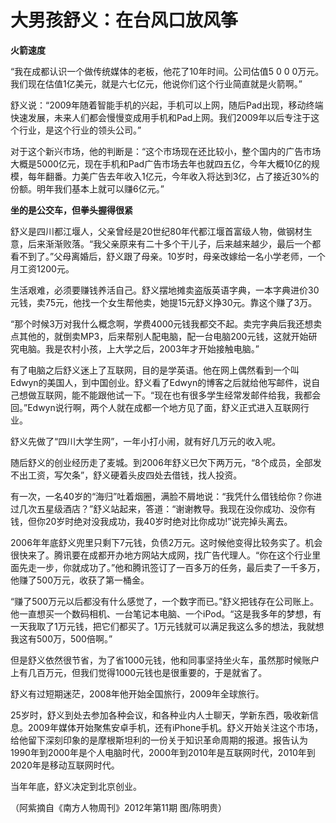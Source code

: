 # 大男孩舒义：在台风口放风筝

**火箭速度**

“我在成都认识一个做传统媒体的老板，他花了10年时间。公司估值5 0 0 0万元。我们现在估值1亿美元，就是六七亿元，他说你们这个行业简直就是火箭啊。” 

舒义说：“2009年随着智能手机的兴起，手机可以上网，随后Pad出现，移动终端快速发展，未来人们都会慢慢变成用手机和Pad上网。我们2009年以后专注于这个行业，是这个行业的领头公司。” 

对于这个新兴市场，他的判断是：“这个市场现在还比较小，整个国内的广告市场大概是5000亿元，现在手机和Pad广告市场去年也就四五亿，今年大概10亿的规模，每年翻番。力美广告去年收入1亿元，今年收入将达到3亿，占了接近30%的份额。明年我们基本上就可以赚6亿元。” 

**坐的是公交车，但拳头握得很紧**

舒义是四川都江堰人，父亲曾经是20世纪80年代都江堰首富级人物，做钢材生意，后来渐渐败落。“我父亲原来有二十多个干儿子，后来越来越少，最后一个都看不到了。”父母离婚后，舒义跟了母亲。10岁时，母亲改嫁给一名小学老师，一个月工资1200元。 

生活艰难，必须要赚钱养活自己。舒义摆地摊卖盗版英语字典，一本字典进价30元钱，卖75元，他找一个女生帮他卖，她提15元舒义挣30元。靠这个赚了3万。 

“那个时候3万对我什么概念啊，学费4000元钱我都交不起。卖完字典后我还想卖点其他的，就倒卖MP3，后来帮别人配电脑，配一台电脑200元钱，这就开始研究电脑。我是农村小孩，上大学之后，2003年才开始接触电脑。” 

有了电脑之后舒义迷上了互联网，目的是学英语。他在网上偶然看到一个叫Edwyn的美国人，到中国创业。舒义看了Edwyn的博客之后就给他写邮件，说自己想做互联网，能不能跟他试一下。“现在也有很多学生经常发邮件给我，我都会回。”Edwyn说行啊，两个人就在成都一个地方见了面，舒义正式进入互联网行业。 

舒义先做了“四川大学生网”，一年小打小闹，就有好几万元的收入呢。 

随后舒义的创业经历走了麦城。到2006年舒义已欠下两万元，“8个成员，全部发不出工资，写欠条”，舒义硬着头皮四处去借钱，找人投资。 

有一次，一名40岁的“海归”吐着烟圈，满脸不屑地说：“我凭什么借钱给你？你进过几次五星级酒店？”舒义站起来，答道：“谢谢教导。我现在没你成功、没你有钱，但你20岁时绝对没我成功，我40岁时绝对比你成功!”说完掉头离去。 

2006年年底舒义兜里只剩下7元钱，负债2万元。这时候他变得比较务实了。机会很快来了。腾讯要在成都开办地方网站大成网，找广告代理人。“你在这个行业里面先走一步，你就成功了。”他和腾讯签订了一百多万的任务，最后卖了一千多万，他赚了500万元，收获了第一桶金。 

“赚了500万元以后都没有什么感觉了，一个数字而已。”舒义把钱存在公司账上。他一直想买一个数码相机、一台笔记本电脑、一个iPod。“这是我多年的梦想，有一天我取了1万元钱，把它们都买了。1万元钱就可以满足我这么多的想法，我就想我这有500万，500倍啊。” 

但是舒义依然很节省，为了省1000元钱，他和同事坚持坐火车，虽然那时候账户上有几百万元，但我们觉得1000元钱也是很重要的，于是就省了。 

舒义有过短期迷茫，2008年他开始全国旅行，2009年全球旅行。 

25岁时，舒义到处去参加各种会议，和各种业内人士聊天，学新东西，吸收新信息。2009年媒体开始聚焦安卓手机，还有iPhone手机。舒义开始关注这个市场，给他留下深刻印象的是摩根斯坦利的一份关于知识革命周期的报道。报告认为1990年到2000年是个人电脑时代，2000年到2010年是互联网时代，2010年到2020年是移动互联网时代。 

当年年底，舒义决定到北京创业。 

（阿紫摘自《南方人物周刊》2012年第11期 图/陈明贵）
